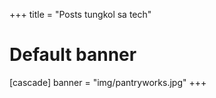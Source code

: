 +++
title = "Posts tungkol sa tech"
# Default banner
[cascade]
  banner = "img/pantryworks.jpg"
+++
